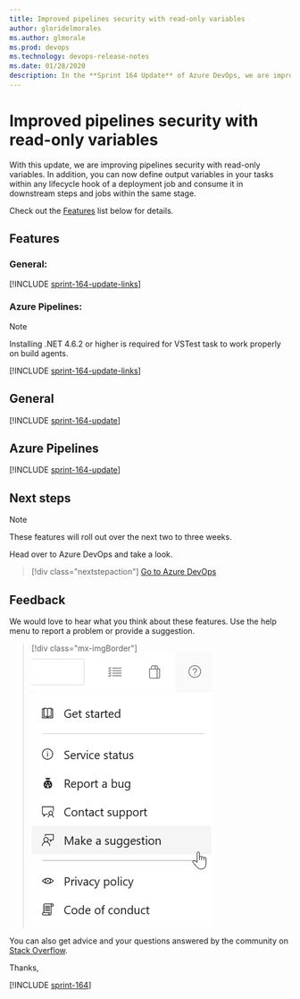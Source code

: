 ```yaml
---
title: Improved pipelines security with read-only variables
author: gloridelmorales
ms.author: glmorale
ms.prod: devops
ms.technology: devops-release-notes
ms.date: 01/28/2020
description: In the **Sprint 164 Update** of Azure DevOps, we are improving pipelines security with read-only variables.
---
```


# Improved pipelines security with read-only variables

With this update, we are improving pipelines security with read-only variables. In addition, you can now define output variables in your tasks within any lifecycle hook of a deployment job and consume it in downstream steps and jobs within the same stage. 

Check out the [Features](#features) list below for details.

## Features

### General:

[!INCLUDE [sprint-164-update-links](includes/general/sprint-164-update-links.md)]

### Azure Pipelines:

> [!NOTE]
> Installing .NET 4.6.2 or higher is required for VSTest task to work properly on build agents.

[!INCLUDE [sprint-164-update-links](includes/pipelines/sprint-164-update-links.md)]

## General

[!INCLUDE [sprint-164-update](includes/general/sprint-164-update.md)]

## Azure Pipelines

[!INCLUDE [sprint-164-update](includes/pipelines/sprint-164-update.md)]

## Next steps

> [!NOTE]
> These features will roll out over the next two to three weeks.

Head over to Azure DevOps and take a look.

> [!div class="nextstepaction"]
> [Go to Azure DevOps](https://go.microsoft.com/fwlink/?LinkId=307137&campaign=o~msft~docs~product-vsts~release-notes)

## Feedback

We would love to hear what you think about these features. Use the help menu to report a problem or provide a suggestion.

> [!div class="mx-imgBorder"]
> ![Make a suggestion](../media/make-a-suggestion.png)

You can also get advice and your questions answered by the community on [Stack Overflow](https://stackoverflow.com/questions/tagged/azure-devops).

Thanks,

[!INCLUDE [sprint-164](includes/signer/sprint-164.md)]